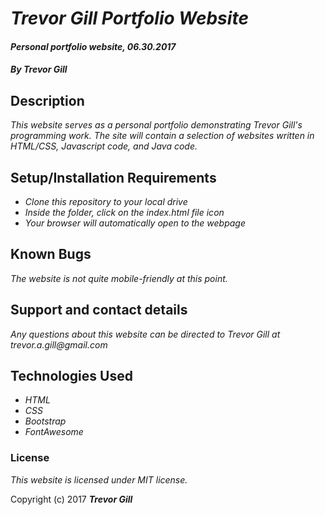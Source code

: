 # _Trevor Gill Portfolio Website_

#### _Personal portfolio website, 06.30.2017_

#### _By Trevor Gill_

## Description

_This website serves as a personal portfolio demonstrating Trevor Gill's programming work. The site will contain a selection of websites written in HTML/CSS, Javascript code, and Java code._

## Setup/Installation Requirements

* _Clone this repository to your local drive_
* _Inside the folder, click on the index.html file icon_
* _Your browser will automatically open to the webpage_

## Known Bugs

_The website is not quite mobile-friendly at this point._

## Support and contact details

_Any questions about this website can be directed to Trevor Gill at trevor.a.gill@gmail.com_

## Technologies Used

* _HTML_
* _CSS_
* _Bootstrap_
* _FontAwesome_

### License

*This website is licensed under MIT license.*

Copyright (c) 2017 **_Trevor Gill_**
